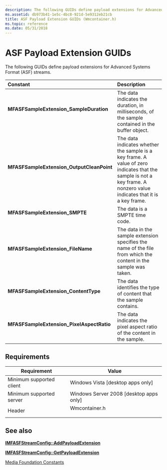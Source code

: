```yaml
---
description: The following GUIDs define payload extensions for Advanced Systems Format (ASF) streams.
ms.assetid: db973b41-1e5c-4bc8-921d-5e9312eb21cb
title: ASF Payload Extension GUIDs (Wmcontainer.h)
ms.topic: reference
ms.date: 05/31/2018
---
```


# ASF Payload Extension GUIDs

The following GUIDs define payload extensions for Advanced Systems Format (ASF) streams.



| Constant                                                                                                                                                                                                                                                                                      | Description                                                                                                                                                                      |
|:----------------------------------------------------------------------------------------------------------------------------------------------------------------------------------------------------------------------------------------------------------------------------------------------|:---------------------------------------------------------------------------------------------------------------------------------------------------------------------------------|
| <span id="MFASFSampleExtension_SampleDuration"></span><span id="mfasfsampleextension_sampleduration"></span><span id="MFASFSAMPLEEXTENSION_SAMPLEDURATION"></span><dl> <dt>**MFASFSampleExtension\_SampleDuration**</dt> </dl>         | The data indicates the duration, in milliseconds, of the sample contained in the buffer object.<br/>                                                                       |
| <span id="MFASFSampleExtension_OutputCleanPoint"></span><span id="mfasfsampleextension_outputcleanpoint"></span><span id="MFASFSAMPLEEXTENSION_OUTPUTCLEANPOINT"></span><dl> <dt>**MFASFSampleExtension\_OutputCleanPoint**</dt> </dl> | The data indicates whether the sample is a key frame. A value of zero indicates that the sample is not a key frame. A nonzero value indicates that it is a key frame.<br/> |
| <span id="MFASFSampleExtension_SMPTE"></span><span id="mfasfsampleextension_smpte"></span><span id="MFASFSAMPLEEXTENSION_SMPTE"></span><dl> <dt>**MFASFSampleExtension\_SMPTE**</dt> </dl>                                             | The data is a SMPTE time code.<br/>                                                                                                                                        |
| <span id="MFASFSampleExtension_FileName"></span><span id="mfasfsampleextension_filename"></span><span id="MFASFSAMPLEEXTENSION_FILENAME"></span><dl> <dt>**MFASFSampleExtension\_FileName**</dt> </dl>                                 | The data in the sample extension specifies the name of the file from which the content in the sample was taken.<br/>                                                       |
| <span id="MFASFSampleExtension_ContentType"></span><span id="mfasfsampleextension_contenttype"></span><span id="MFASFSAMPLEEXTENSION_CONTENTTYPE"></span><dl> <dt>**MFASFSampleExtension\_ContentType**</dt> </dl>                     | The data identifies the type of content that the sample contains.<br/>                                                                                                     |
| <span id="MFASFSampleExtension_PixelAspectRatio"></span><span id="mfasfsampleextension_pixelaspectratio"></span><span id="MFASFSAMPLEEXTENSION_PIXELASPECTRATIO"></span><dl> <dt>**MFASFSampleExtension\_PixelAspectRatio**</dt> </dl> | The data indicates the pixel aspect ratio of the content in the sample.<br/>                                                                                               |



## Requirements



| Requirement | Value |
|-------------------------------------|------------------------------------------------------------------------------------------|
| Minimum supported client<br/> | Windows Vista \[desktop apps only\]<br/>                                           |
| Minimum supported server<br/> | Windows Server 2008 \[desktop apps only\]<br/>                                     |
| Header<br/>                   | <dl> <dt>Wmcontainer.h</dt> </dl> |



## See also

<dl> <dt>

[**IMFASFStreamConfig::AddPayloadExtension**](/windows/desktop/api/wmcontainer/nf-wmcontainer-imfasfstreamconfig-addpayloadextension)
</dt> <dt>

[**IMFASFStreamConfig::GetPayloadExtension**](/windows/desktop/api/wmcontainer/nf-wmcontainer-imfasfstreamconfig-getpayloadextension)
</dt> <dt>

[Media Foundation Constants](media-foundation-constants.md)
</dt> </dl>

 

 




